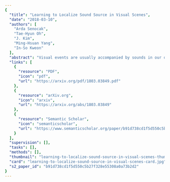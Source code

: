 ```yaml
---
{
  "title": "Learning to Localize Sound Source in Visual Scenes",
  "date": "2018-03-10",
  "authors": [
    "Arda Senocak",
    "Tae-Hyun Oh",
    "J. Kim",
    "Ming-Hsuan Yang",
    "In-So Kweon"
  ],
  "abstract": "Visual events are usually accompanied by sounds in our daily lives. We pose the question: Can the machine learn the correspondence between visual scene and the sound, and localize the sound source only by observing sound and visual scene pairs like human? In this paper, we propose a novel unsupervised algorithm to address the problem of localizing the sound source in visual scenes. A two-stream network structure which handles each modality, with attention mechanism is developed for sound source localization. Moreover, although our network is formulated within the unsupervised learning framework, it can be extended to a unified architecture with a simple modification for the supervised and semi-supervised learning settings as well. Meanwhile, a new sound source dataset is developed for performance evaluation. Our empirical evaluation shows that the unsupervised method eventually go through false conclusion in some cases. We also show that even with a few supervision, i.e., semi-supervised setup, false conclusion is able to be corrected effectively.",
  "links": [
    {
      "resource": "PDF",
      "icon": "pdf",
      "url": "https://arxiv.org/pdf/1803.03849.pdf"
    },
    {
      "resource": "arXiv.org",
      "icon": "arxiv",
      "url": "https://arxiv.org/abs/1803.03849"
    },
    {
      "resource": "Semantic Scholar",
      "icon": "semanticscholar",
      "url": "https://www.semanticscholar.org/paper/b91d738cd1f5d550c5b27f328e55308a0a73b2d2"
    }
  ],
  "supervision": [],
  "tasks": [],
  "methods": [],
  "thumbnail": "learning-to-localize-sound-source-in-visual-scenes-thumb.jpg",
  "card": "learning-to-localize-sound-source-in-visual-scenes-card.jpg",
  "s2_paper_id": "b91d738cd1f5d550c5b27f328e55308a0a73b2d2"
}
---
```


